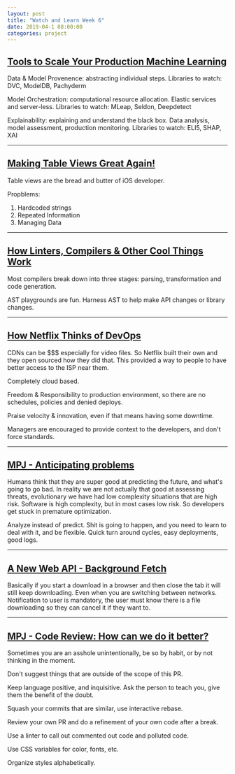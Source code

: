 ```yaml
---
layout: post
title: "Watch and Learn Week 6"
date: 2019-04-1 08:00:00
categories: project
---
```


## [Tools to Scale Your Production Machine Learning](https://www.youtube.com/watch?v=e21fQtI5YlY)

Data & Model Provenence: abstracting individual steps. Libraries to watch: DVC, ModelDB, Pachyderm

Model Orchestration: computational resource allocation. Elastic services and server-less. Libraries to watch: MLeap, Seldon, Deepdetect

Explainability: explaining and understand the black box. Data analysis, model assessment, production monitoring. Libraries to watch:  ELI5, SHAP, XAI

---

## [Making Table Views Great Again!](https://www.youtube.com/watch?v=RQWUzQJtGA8)

Table views are the bread and butter of iOS developer. 

Propblems: 

1. Hardcoded strings
2. Repeated Information
3. Managing Data

---

## [How Linters, Compilers & Other Cool Things Work](https://www.youtube.com/watch?v=mNchKzd0I44)

Most compilers break down into three stages: parsing, transformation and code generation.

AST playgrounds are fun. Harness AST to help make API changes or library changes.

---

## [How Netflix Thinks of DevOps](https://www.youtube.com/watch?v=UTKIT6STSVM)

CDNs can be $$$ especially for video files. So Netflix built their own and they open sourced how they did that. This provided a way to people to have better access to the ISP near them. 

Completely cloud based. 

Freedom & Responsibility to production environment, so there are no schedules, policies and denied deploys. 

Praise velocity & innovation, even if that means having some downtime. 

Managers are encouraged to provide context to the developers, and don't force standards. 

---

## [MPJ - Anticipating problems](https://www.youtube.com/watch?v=mchoEOXGskU)

Humans think that they are super good at predicting the future, and what's going to go bad. In reality we are not actually that good at assessing threats, evolutionary we have had low complexity situations that are high risk. Software is high complexity, but in most cases low risk. So developers get stuck in premature optimization. 

Analyze instead of predict. Shit is going to happen, and you need to learn to deal with it, and be flexible. Quick turn around cycles, easy deployments, good logs. 

---

## [A New Web API - Background Fetch](https://www.youtube.com/watch?v=7tlKlmel72s)

Basically if you start a download in a browser and then close the tab it will still keep downloading. Even when you are switching between networks. Notification to user is mandatory, the user must know there is a file downloading so they can cancel it if they want to.

---

## [MPJ - Code Review: How can we do it better?](https://www.youtube.com/watch?v=GC_4lBFZl_Y)

Sometimes you are an asshole unintentionally, be so by habit, or by not thinking in the moment.

Don't suggest things that are outside of the scope of this PR.

Keep language positive, and inquisitive. Ask the person to teach you, give them the benefit of the doubt.

Squash your commits that are similar,  use interactive rebase. 

Review your own PR and do a refinement of your own code after a break.

Use a linter to call out commented out code and polluted code.

Use CSS variables for color, fonts, etc.

Organize styles alphabetically.